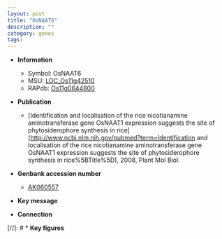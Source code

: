 ```yaml
---
layout: post
title: "OsNAAT6"
description: ""
category: genes
tags: 
---
```


* **Information**  
    + Symbol: OsNAAT6  
    + MSU: [LOC_Os11g42510](http://rice.uga.edu/cgi-bin/ORF_infopage.cgi?orf=LOC_Os11g42510)  
    + RAPdb: [Os11g0644800](http://rapdb.dna.affrc.go.jp/viewer/gbrowse_details/irgsp1?name=Os11g0644800)  

* **Publication**  
    + [Identification and localisation of the rice nicotianamine aminotransferase gene OsNAAT1 expression suggests the site of phytosiderophore synthesis in rice](http://www.ncbi.nlm.nih.gov/pubmed?term=Identification and localisation of the rice nicotianamine aminotransferase gene OsNAAT1 expression suggests the site of phytosiderophore synthesis in rice%5BTitle%5D), 2008, Plant Mol Biol.

* **Genbank accession number**  
    + [AK060557](http://www.ncbi.nlm.nih.gov/nuccore/AK060557)

* **Key message**  

* **Connection**  

[//]: # * **Key figures**  


